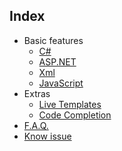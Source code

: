 ## Index

*   Basic features
    *   [C#](Basic/Code/readme.md)
    *   [ASP.NET](Basic/ASP-NET/readme.md)
    *   [Xml](Basic/Xml/readme.md)
    *   [JavaScript](Basic/JavaScript/readme.md)
*   Extras
    *   [Live Templates](Extras/LiveTemplates/readme.md)
    *   [Code Completion](Extras/CodeCompletion/readme.md)
* [F.A.Q.](faq.md)
* [Know issue](known_issues.md)
